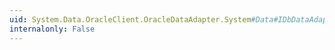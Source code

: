 ```yaml
---
uid: System.Data.OracleClient.OracleDataAdapter.System#Data#IDbDataAdapter#DeleteCommand
internalonly: False
---
```

